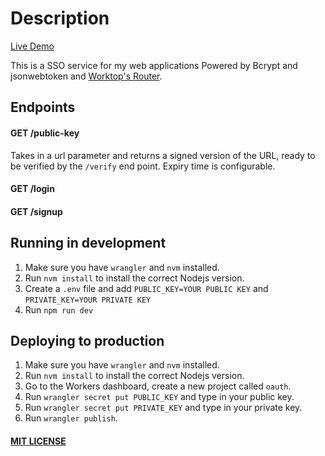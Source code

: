 # Description

[Live Demo](https://oauth.namdao.workers.dev/)

This is a SSO service for my web applications Powered by Bcrypt and jsonwebtoken and [Worktop's Router](https://github.com/lukeed/worktop).

## Endpoints

#### GET /public-key
Takes in a url parameter and returns a signed version of the URL, ready to be verified by the `/verify` end point.
Expiry time is configurable.

#### GET /login
#### GET /signup

## Running in development

1. Make sure you have `wrangler` and `nvm` installed. 
2. Run `nvm install` to install the correct Nodejs version.
3. Create a `.env` file and add `PUBLIC_KEY=YOUR PUBLIC KEY` and `PRIVATE_KEY=YOUR PRIVATE KEY`
4. Run `npm run dev`

## Deploying to production
1. Make sure you have `wrangler` and `nvm` installed.
2. Run `nvm install` to install the correct Nodejs version.
3. Go to the Workers dashboard, create a new project called `oauth`.
4. Run `wrangler secret put PUBLIC_KEY` and type in your public key.
5. Run `wrangler secret put PRIVATE_KEY` and type in your private key.
6. Run `wrangler publish`.

#### [MIT LICENSE](LICENSE)